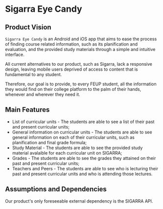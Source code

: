# Sigarra Eye Candy

## Product Vision

`Sigarra Eye Candy` is an Android and iOS app that aims to ease the process of finding course related information, such as its planification and evaluation, and the provided study materials through a simple and intuitive interface.

All current alternatives to our product, such as Sigarra, lack a responsive design, leaving mobile users deprived of access to content that is fundamental to any student.

Therefore, our goal is to provide, to every FEUP student, all the information they would find on their college platform to the palm of their hands, whenever and wherever they need it.

## Main Features

- List of curricular units - The students are able to see a list of their past and present curricular units;
- General information on curricular units - The students are able to see general information on each of their curricular units, such as planification and final grade formula;
- Study Material - The students are able to see the provided study material avalaible for each curricular unit on SIGARRA; 
- Grades - The students are able to see the grades they attained on their past and present curricular units;
- Teachers and Peers - The students are able to see who is lecturing their past and present curricular units and who is attending those lectures.

## Assumptions and Dependencies

Our product's only foreseeable external dependency is the SIGARRA API.
